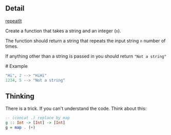 ## Detail

[repeatIt](https://www.codewars.com/kata/repeatit/train/haskell)

Create a function that takes a string and an integer (`n`).

The function should return a string that repeats the input string `n` number of times.

If anything other than a string is passed in you should return `"Not a string"`

\# Example

```haskell
"Hi", 2 --> "HiHi"
1234, 5 --> "Not a string"
```

## Thinking

There is a trick. If you can't understand the code. Think about this:

```haskell
-- (concat .) replace by map
g :: Int -> [Int] -> [Int]
g = map . (+)
```